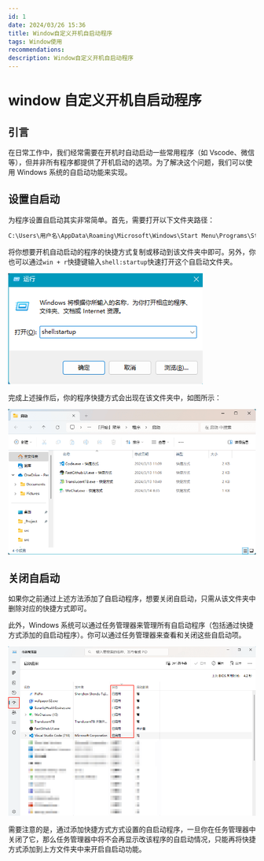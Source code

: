 ```yaml
---
id: 1
date: 2024/03/26 15:36
title: Window自定义开机自启动程序
tags: Window使用
recommendations:
description: Window自定义开机自启动程序
---
```


# window 自定义开机自启动程序

## 引言

在日常工作中，我们经常需要在开机时自动启动一些常用程序（如 Vscode、微信等），但并非所有程序都提供了开机启动的选项。为了解决这个问题，我们可以使用 Windows 系统的自启动功能来实现。

## 设置自启动

为程序设置自启动其实非常简单。首先，需要打开以下文件夹路径：

```txt title="hidden"
C:\Users\用户名\AppData\Roaming\Microsoft\Windows\Start Menu\Programs\Startup
```

将你想要开机自动启动的程序的快捷方式复制或移动到该文件夹中即可。另外，你也可以通过`win + r`快捷键输入`shell:startup`快速打开这个自启动文件夹。

![自启动文件夹示例](assets/AutoStartOnWindows/image-2.png)

完成上述操作后，你的程序快捷方式会出现在该文件夹中，如图所示：

![添加自启动程序后的文件夹](assets/AutoStartOnWindows/image-1.png)

## 关闭自启动

如果你之前通过上述方法添加了自启动程序，想要关闭自启动，只需从该文件夹中删除对应的快捷方式即可。

此外，Windows 系统可以通过任务管理器来管理所有自启动程序（包括通过快捷方式添加的自启动程序）。你可以通过任务管理器来查看和关闭这些自启动项。

![任务管理器中的自启动管理页面](assets/AutoStartOnWindows/image-3.png)

需要注意的是，通过添加快捷方式方式设置的自启动程序，一旦你在任务管理器中关闭了它，那么任务管理器中将不会再显示改该程序的自启动情况，只能再将快捷方式添加到上方文件夹中来开启自启动功能。
